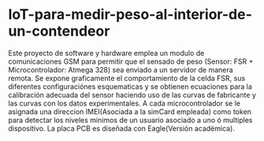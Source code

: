 # IoT-para-medir-peso-al-interior-de-un-contendeor
Este proyecto de software y hardware emplea un modulo de comunicaciones GSM para permitir que el sensado de peso (Sensor: FSR + Microcontrolador: Atmega 328) sea enviado a un servidor de manera remota. Se expone graficamente el comportamiento de la celda FSR, sus diferentes configuraciónes esquematicas y se obtienen ecuaciones para la calibración adecuada del sensor haciendo uso de las curvas de fabricante y las curvas con los datos experimentales. A cada microcontrolador se le asignada una direccion IMEI(Asociada a la simCard empleada) como token para detectar los niveles minimos de un usuario asociado a uno ó multiples dispositivo. La placa PCB es diseñada con Eagle(Versión académica).
